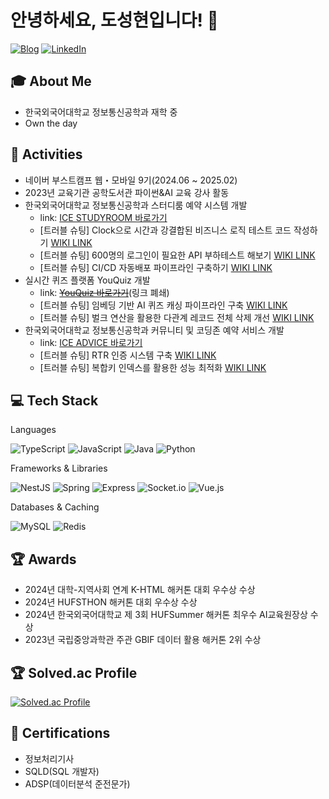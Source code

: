 # 안녕하세요, 도성현입니다! 👋

[![Blog](https://img.shields.io/badge/Blog-sunghyun98.tistory.com-orange?style=flat-square&logo=blogger&logoColor=white)](https://sunghyun98.tistory.com/)
[![LinkedIn](https://img.shields.io/badge/LinkedIn-sunghyundo-blue?style=flat-square&logo=linkedin&logoColor=white)](https://www.linkedin.com/in/sunghyundo/)

## 🎓 About Me
- 한국외국어대학교 정보통신공학과 재학 중
- Own the day

## 🚀 Activities
- 네이버 부스트캠프 웹・모바일 9기(2024.06 ~ 2025.02)
- 2023년 교육기관 공학도서관 파이썬&AI 교육 강사 활동
- 한국외국어대학교 정보통신공학과 스터디룸 예약 시스템 개발
  - link: [ICE STUDYROOM 바로가기](https://ice-studyroom.com/)
  - [트러블 슈팅] Clock으로 시간과 강결합된 비즈니스 로직 테스트 코드 작성하기 [WIKI LINK](https://github.com/ICE-STUDYRES/ice-studyroom/wiki/%5B%ED%8A%B8%EB%9F%AC%EB%B8%94-%EC%8A%88%ED%8C%85%5D-%EC%8B%9C%EA%B0%84%EA%B3%BC-%EA%B4%80%EB%A0%A8%EB%90%9C-%EB%B9%84%EC%A6%88%EB%8B%88%EC%8A%A4-%EB%A1%9C%EC%A7%81-%ED%85%8C%EC%8A%A4%ED%8A%B8%EC%BD%94%EB%93%9C-%EC%9E%91%EC%84%B1%EB%B2%95-%E2%80%90-Clock%EC%9D%84-%EC%82%AC%EC%9A%A9%ED%95%B4%EB%B3%B4%EC%9E%90)
  - [트러블 슈팅] 600명의 로그인이 필요한 API 부하테스트 해보기 [WIKI LINK](https://github.com/ICE-STUDYRES/ice-studyroom/wiki/%5B%ED%8A%B8%EB%9F%AC%EB%B8%94-%EC%8A%88%ED%8C%85%5D-K6:-%EB%A1%9C%EA%B7%B8%EC%9D%B8%EC%9D%B4-%ED%95%84%EC%9A%94%ED%95%9C-API-%EB%B6%80%ED%95%98%ED%85%8C%EC%8A%A4%ED%8A%B8-%EC%84%A4%EA%B3%84)
  - [트러블 슈팅] CI/CD 자동배포 파이프라인 구축하기 [WIKI LINK](https://github.com/ICE-STUDYRES/ice-studyroom/wiki/%EC%84%9C%EB%B2%84-%EB%B0%B0%ED%8F%AC-%EC%A0%84%EB%9E%B5)
- 실시간 퀴즈 플랫폼 YouQuiz 개발
  - link: ~~[YouQuiz 바로가기](https://www.you-quiz.site/)~~(링크 폐쇄)
  - [트러블 슈팅] 임베딩 기반 AI 퀴즈 캐싱 파이프라인 구축 [WIKI LINK](https://github.com/boostcampwm-2024/refactor-web01-youQuiz/wiki/%5B%ED%8A%B8%EB%9F%AC%EB%B8%94-%EC%8A%88%ED%8C%85%5D-%EC%9E%84%EB%B2%A0%EB%94%A9-%EA%B8%B0%EB%B0%98-AI-%ED%80%B4%EC%A6%88-%EC%BA%90%EC%8B%B1-%ED%8C%8C%EC%9D%B4%ED%94%84%EB%9D%BC%EC%9D%B8-%EA%B5%AC%EC%B6%95)
  - [트러블 슈팅] 벌크 연산을 활용한 다관계 레코드 전체 삭제 개선 [WIKI LINK](https://github.com/boostcampwm-2024/web01-youQuiz/wiki/%EB%B2%8C%ED%81%AC-%EC%82%AD%EC%A0%9C:-%ED%80%B4%EC%A6%88-%EC%84%9C%EB%B9%84%EC%8A%A4-%EC%82%AD%EC%A0%9C-%EA%B8%B0%EB%8A%A5-%EC%84%B1%EB%8A%A5-%EC%B5%9C%EC%A0%81%ED%99%94)
- 한국외국어대학교 정보통신공학과 커뮤니티 및 코딩존 예약 서비스 개발
  - link: [ICE ADVICE 바로가기](https://ice-advice.co.kr/)
  - [트러블 슈팅] RTR 인증 시스템 구축 [WIKI LINK](https://github.com/ICE-AdvICE/AdvICE_WebService/wiki/RTR-%EB%8F%84%EC%9E%85%EA%B8%B0)
  - [트러블 슈팅] 복합키 인덱스를 활용한 성능 최적화 [WIKI LINK](https://github.com/ICE-AdvICE/AdvICE_WebService/wiki/%5B%ED%8A%B8%EB%9F%AC%EB%B8%94-%EC%8A%88%ED%8C%85%5D-%EB%B3%B5%ED%95%A9%ED%82%A4-%EC%9D%B8%EB%8D%B1%EC%8A%A4-%EC%B5%9C%EC%A0%81%ED%99%94)


## 💻 Tech Stack
Languages
<p align="left">
  <img src="https://img.shields.io/badge/-TypeScript-3178C6?style=flat-square&logo=typescript&logoColor=white" alt="TypeScript"/>
  <img src="https://img.shields.io/badge/-JavaScript-F7DF1E?style=flat-square&logo=javascript&logoColor=black" alt="JavaScript"/>
  <img src="https://img.shields.io/badge/-Java-007396?style=flat-square&logo=java&logoColor=white" alt="Java"/>
  <img src="https://img.shields.io/badge/-Python-3776AB?style=flat-square&logo=python&logoColor=white" alt="Python"/>
</p>
Frameworks & Libraries
<p align="left">
  <img src="https://img.shields.io/badge/-NestJS-E0234E?style=flat-square&logo=nestjs&logoColor=white" alt="NestJS"/>
  <img src="https://img.shields.io/badge/-Spring-6DB33F?style=flat-square&logo=spring&logoColor=white" alt="Spring"/>
  <img src="https://img.shields.io/badge/-Express-000000?style=flat-square&logo=express&logoColor=white" alt="Express"/>
  <img src="https://img.shields.io/badge/-Socket.io-010101?style=flat-square&logo=socket.io&logoColor=white" alt="Socket.io"/>
  <img src="https://img.shields.io/badge/-Vue.js-4FC08D?style=flat-square&logo=vue.js&logoColor=white" alt="Vue.js"/>
</p>
Databases & Caching
<p align="left">
  <img src="https://img.shields.io/badge/-MySQL-4479A1?style=flat-square&logo=mysql&logoColor=white" alt="MySQL"/>
  <img src="https://img.shields.io/badge/-Redis-DC382D?style=flat-square&logo=redis&logoColor=white" alt="Redis"/>
</p>

## 🏆 Awards
- 2024년 대학-지역사회 연계 K-HTML 해커톤 대회 우수상 수상
- 2024년 HUFSTHON 해커톤 대회 우수상 수상
- 2024년 한국외국어대학교 제 3회 HUFSummer 해커톤 최우수 AI교육원장상 수상
- 2023년 국립중앙과학관 주관 GBIF 데이터 활용 해커톤 2위 수상

## 🏆 Solved.ac Profile
[![Solved.ac Profile](http://mazassumnida.wtf/api/v2/generate_badge?boj=glaxyt)](https://solved.ac/glaxyt/)

## 📜 Certifications
- 정보처리기사
- SQLD(SQL 개발자)
- ADSP(데이터분석 준전문가)

